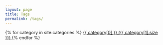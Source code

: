 ```yaml
---
layout: page
title: Tags
permalink: /tags/
---
```


<section class="links">
    {% for category in site.categories %}
    <a class="link tag-anchor" href="{{ site.baseurl }}/tags/{{ category[0] }}">
        <i class="fa fa-tag muted"></i>
        {{ category[0] }} ({{ category[1].size }})
    </a>
    {% endfor %}
</section>